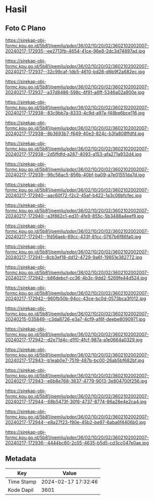 # Hasil

## Foto C Plano

https://sirekap-obj-formc.kpu.go.id/5b81/pemilu/pdpr/36/02/10/20/02/3602102002007-20240217-172935--ee2713fb-4654-41ce-96e8-2dc3d74897ad.jpg

https://sirekap-obj-formc.kpu.go.id/5b81/pemilu/pdpr/36/02/10/20/02/3602102002007-20240217-172937--32c99caf-1db5-4610-bd28-d6b9f2a682ec.jpg

https://sirekap-obj-formc.kpu.go.id/5b81/pemilu/pdpr/36/02/10/20/02/3602102002007-20240217-172937--a37d8486-598c-4f91-a6ff-5346a02a900e.jpg

https://sirekap-obj-formc.kpu.go.id/5b81/pemilu/pdpr/36/02/10/20/02/3602102002007-20240217-172938--83c9bb7a-8333-4c9d-a97a-f48be6bce116.jpg

https://sirekap-obj-formc.kpu.go.id/5b81/pemilu/pdpr/36/02/10/20/02/3602102002007-20240217-172938--8b3693b7-f649-40e3-824c-b3fa808ffdfd.jpg

https://sirekap-obj-formc.kpu.go.id/5b81/pemilu/pdpr/36/02/10/20/02/3602102002007-20240217-172938--2d5ffdfd-a287-4093-a153-afa271a932d4.jpg

https://sirekap-obj-formc.kpu.go.id/5b81/pemilu/pdpr/36/02/10/20/02/3602102002007-20240217-172939--96c56ac5-856b-40bf-ba09-a7e01551da7d.jpg

https://sirekap-obj-formc.kpu.go.id/5b81/pemilu/pdpr/36/02/10/20/02/3602102002007-20240217-172940--aac60f72-f2c2-45af-b422-1a3c06bfcfec.jpg

https://sirekap-obj-formc.kpu.go.id/5b81/pemilu/pdpr/36/02/10/20/02/3602102002007-20240217-172940--a3f862c1-ed31-4fe9-855c-5b3488a4eef9.jpg

https://sirekap-obj-formc.kpu.go.id/5b81/pemilu/pdpr/36/02/10/20/02/3602102002007-20240217-172941--1fd56aeb-69cc-433f-81cc-0767b6f86fa0.jpg

https://sirekap-obj-formc.kpu.go.id/5b81/pemilu/pdpr/36/02/10/20/02/3602102002007-20240217-172941--8cb3ef18-dd12-4729-9a6f-19851e382772.jpg

https://sirekap-obj-formc.kpu.go.id/5b81/pemilu/pdpr/36/02/10/20/02/3602102002007-20240217-172942--b86debcf-cc36-4b3c-9dd2-5269fe44d524.jpg

https://sirekap-obj-formc.kpu.go.id/5b81/pemilu/pdpr/36/02/10/20/02/3602102002007-20240217-172942--960fb50b-94cc-43ce-bc0d-0573bca3f012.jpg

https://sirekap-obj-formc.kpu.go.id/5b81/pemilu/pdpr/36/02/10/20/02/3602102002007-20240215-035849--c3da8726-e3a7-4cf9-af8f-deebe8090971.jpg

https://sirekap-obj-formc.kpu.go.id/5b81/pemilu/pdpr/36/02/10/20/02/3602102002007-20240217-172942--d2e71d4c-d1f0-4fcf-987a-a1e0664a0329.jpg

https://sirekap-obj-formc.kpu.go.id/5b81/pemilu/pdpr/36/02/10/20/02/3602102002007-20240217-172943--b1eab0e7-7519-487b-bc00-26ab5bf682bf.jpg

https://sirekap-obj-formc.kpu.go.id/5b81/pemilu/pdpr/36/02/10/20/02/3602102002007-20240217-172943--e6b8e768-3637-4779-9013-3e804700f256.jpg

https://sirekap-obj-formc.kpu.go.id/5b81/pemilu/pdpr/36/02/10/20/02/3602102002007-20240217-172944--68b5473f-30f6-4737-8774-86a28e4e2ca4.jpg

https://sirekap-obj-formc.kpu.go.id/5b81/pemilu/pdpr/36/02/10/20/02/3602102002007-20240217-172944--e8a27f23-f90e-45b2-be97-6aba6f4406b0.jpg

https://sirekap-obj-formc.kpu.go.id/5b81/pemilu/pdpr/36/02/10/20/02/3602102002007-20240217-172936--4444bc60-2c05-4635-b5d5-cd3cc047e0ae.jpg


## Metadata

| Key        | Value               |
| ---------- | ------------------- |
| Time Stamp | 2024-02-17 17:32:46 |
| Kode Dapil | 3601                |



